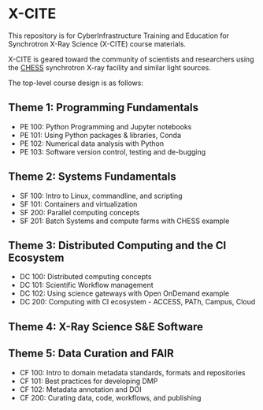 # X-CITE

This repository is for CyberInfrastructure Training and Education for
Synchrotron X-Ray Science (X-CITE) course materials.

X-CITE is geared toward the community of scientists and researchers
using the [CHESS](https://www.chess.cornell.edu/) synchrotron X-ray
facility and similar light sources.

The top-level course design is as follows:

## Theme 1: Programming Fundamentals

-   PE 100: Python Programming and Jupyter notebooks
-   PE 101: Using Python packages & libraries, Conda
-   PE 102: Numerical data analysis with Python
-   PE 103: Software version control, testing and de-bugging

## Theme 2: Systems Fundamentals

-   SF 100: Intro to Linux, commandline, and scripting
-   SF 101: Containers and virtualization
-   SF 200: Parallel computing concepts
-   SF 201: Batch Systems and compute farms with CHESS example

## Theme 3: Distributed Computing and the CI Ecosystem

-   DC 100: Distributed computing concepts
-   DC 101: Scientific Workflow management
-   DC 102: Using science gateways with Open OnDemand example
-   DC 200: Computing with CI ecosystem - ACCESS, PATh, Campus, Cloud

## Theme 4: X-Ray Science S&E Software

## Theme 5: Data Curation and FAIR

-   CF 100: Intro to domain metadata standards, formats and repositories
-   CF 101: Best practices for developing DMP
-   CF 102: Metadata annotation and DOI
-   CF 200: Curating data, code, workflows, and publishing
